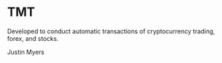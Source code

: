 # TMT

Developed to conduct automatic transactions of cryptocurrency trading, forex, and stocks.



Justin Myers

